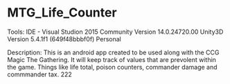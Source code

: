 # MTG_Life_Counter

Tools:
  IDE - Visual Studion 2015 Community Version 14.0.24720.00
  Unity3D Version 5.4.1f1 (649f48bbbf0f) Personal

Description:
  This is an android app created to be used along with the CCG Magic The Gathering. 
  It will keep track of values that are prevolent within the game. Things like life total, poison counters, commander damage and commmander
  tax. 
222
